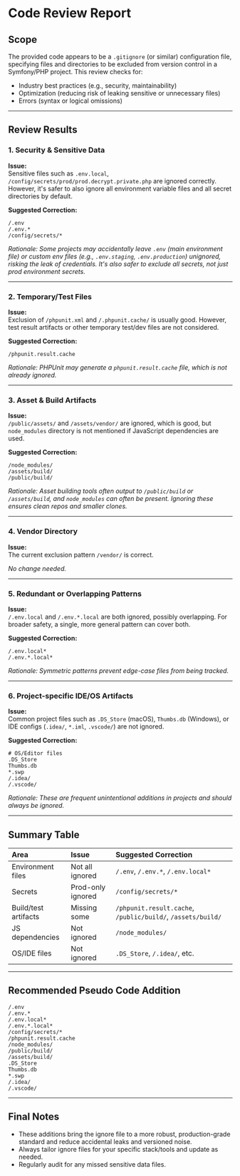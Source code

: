 # Code Review Report

## Scope

The provided code appears to be a `.gitignore` (or similar) configuration file, specifying files and directories to be excluded from version control in a Symfony/PHP project. This review checks for:

- Industry best practices (e.g., security, maintainability)
- Optimization (reducing risk of leaking sensitive or unnecessary files)
- Errors (syntax or logical omissions)

---

## Review Results

### 1. Security & Sensitive Data

**Issue:**  
Sensitive files such as `.env.local`, `/config/secrets/prod/prod.decrypt.private.php` are ignored correctly. However, it's safer to also ignore all environment variable files and all secret directories by default.

**Suggested Correction:**  
```pseudocode
/.env
/.env.*
/config/secrets/*
```
*Rationale: Some projects may accidentally leave `.env` (main environment file) or custom env files (e.g., `.env.staging`, `.env.production`) unignored, risking the leak of credentials. It's also safer to exclude all secrets, not just prod environment secrets.*

---

### 2. Temporary/Test Files

**Issue:**  
Exclusion of `/phpunit.xml` and `/.phpunit.cache/` is usually good. However, test result artifacts or other temporary test/dev files are not considered.

**Suggested Correction:**  
```pseudocode
/phpunit.result.cache
```
*Rationale: PHPUnit may generate a `phpunit.result.cache` file, which is not already ignored.*

---

### 3. Asset & Build Artifacts

**Issue:**  
`/public/assets/` and `/assets/vendor/` are ignored, which is good, but `node_modules` directory is not mentioned if JavaScript dependencies are used.

**Suggested Correction:**  
```pseudocode
/node_modules/
/assets/build/
/public/build/
```
*Rationale: Asset building tools often output to `/public/build` or `/assets/build`, and `node_modules` can often be present. Ignoring these ensures clean repos and smaller clones.*

---

### 4. Vendor Directory

**Issue:**  
The current exclusion pattern `/vendor/` is correct.

*No change needed.*

---

### 5. Redundant or Overlapping Patterns

**Issue:**  
`/.env.local` and `/.env.*.local` are both ignored, possibly overlapping. For broader safety, a single, more general pattern can cover both.

**Suggested Correction:**  
```pseudocode
/.env.local*
/.env.*.local*
```
*Rationale: Symmetric patterns prevent edge-case files from being tracked.*

---

### 6. Project-specific IDE/OS Artifacts

**Issue:**  
Common project files such as `.DS_Store` (macOS), `Thumbs.db` (Windows), or IDE configs (`.idea/`, `*.iml`, `.vscode/`) are not ignored.

**Suggested Correction:**  
```pseudocode
# OS/Editor files
.DS_Store
Thumbs.db
*.swp
/.idea/
/.vscode/
```
*Rationale: These are frequent unintentional additions in projects and should always be ignored.*

---

## Summary Table

| Area                        | Issue   | Suggested Correction            |
|:----------------------------|:--------|:-------------------------------|
| Environment files           | Not all ignored | `/.env`, `/.env.*`, `/.env.local*` |
| Secrets                     | Prod-only ignored | `/config/secrets/*`             |
| Build/test artifacts        | Missing some | `/phpunit.result.cache`, `/public/build/`, `/assets/build/` |
| JS dependencies             | Not ignored | `/node_modules/`                |
| OS/IDE files                | Not ignored | `.DS_Store`, `/.idea/`, etc.    |

---

## Recommended Pseudo Code Addition

```pseudocode
/.env
/.env.*
/.env.local*
/.env.*.local*
/config/secrets/*
/phpunit.result.cache
/node_modules/
/public/build/
/assets/build/
.DS_Store
Thumbs.db
*.swp
/.idea/
/.vscode/
```

---

## Final Notes

- These additions bring the ignore file to a more robust, production-grade standard and reduce accidental leaks and versioned noise.
- Always tailor ignore files for your specific stack/tools and update as needed.  
- Regularly audit for any missed sensitive data files.